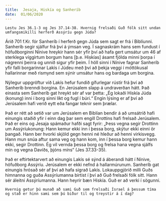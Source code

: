 ```yaml
---
title:  Jesaja, Hiskía og Sanheríb
date:  01/06/2020
---
```


`Lestu Jes 36.1-3 og Jes 37.14-38. Hvernig frelsaði Guð fólk sitt undan umfangsmikilli herferð Assýríu gegn Júda?`

Árið 701 f.Kr. fór Sanheríb í herferð gegn Júda sem sagt er frá í Biblíunni. Sanheríb segir sjálfur frá því á ýmsan veg. Í sagnaskrám hans sem fundust í höfuðborginni Nínive hreykir hann sér yfir því að hafa gert umsátur um 46 af sterklega víggirtum borgum hans [þ.e. Hiskías] ásamt fjölda minni þorpa í nágrenni þeirra og unnið sigur yfir þeim. Í höll sinni í Nínive fagnar Sanheríb yfir falli borgarinnar Lakís í Júdeu með því að þekja veggi í móttökusal hallarinnar með rismynd sem sýnir umsátur hans og bardaga um borgina.

Nýlegur uppgröftur við Lakís hefur fundið gífurlegar rústir frá því að Sanheríb brenndi borgina. En Jerúsalem slapp á undraverðan hátt. Það einasta sem Sanheríb gat hreykt sér af var þetta: „Ég lokaði Hiskía Júda (konung) inni í borg sinni líkt og fugl í búri.“ Engin lýsing er af því að Jerúsalem hafi verið eytt eða fangar teknir sem þrælar.

Það er rétt að setið var um Jerúsalem en Biblían bendir á að umsátrið hafi einungis staðið yfir í einn dag þar sem engill Drottins hafi frelsað Jerúsalem. Það er eins og Jesaja spámaður hafði sagt fyrir: „Þess vegna segir Drottinn um Assýríukonung: Hann kemur ekki inn í þessa borg, skýtur ekki einni ör þangað. Hann ber hvorki skjöld gegn henni né hleður að henni virkisvegg. Hann mun snúa aftur sama veg og hann kom, inn í þessa borg kemur hann ekki, segir Drottinn. Ég vil vernda þessa borg og frelsa hana vegna sjálfs mín og vegna Davíðs, þjóns míns“ (Jes 37.33-35).

Það er eftirtektarvert að einungis Lakís sé sýnd á áberandi hátt í Nínive, höfuðborg Assýríu. Jerúsalem er ekki nefnd á hallarmúrunum. Sanheríb gat einungis hrósað sér af því að hafa sigrað Lakís. Lokauppgjörið milli Guðs himnanna og guða Assýríumanna birtist í því að Guð frelsaði fólk sitt. Hann sér áleitni Assýríumanna. Hann heyrir bæn Hiskía. Guð er að verki í sögunni.

`Hvernig getur þú munað að sami Guð sem frelsaði Ísrael á þessum tíma og stað er hinn sami sem þú biður til og treystir á í dag?`